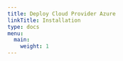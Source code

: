 ```yaml
---
title: Deploy Cloud Provider Azure
linkTitle: Installation
type: docs
menu:
  main:
    weight: 1
---
```

